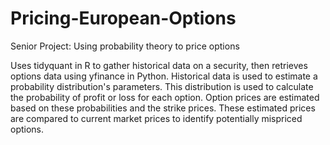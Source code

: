 # Pricing-European-Options
Senior Project: Using probability theory to price options

Uses tidyquant in R to gather historical data on a security, then retrieves options data using yfinance in Python.
Historical data is used to estimate a probability distribution's parameters.
This distribution is used to calculate the probability of profit or loss for each option.
Option prices are estimated based on these probabilities and the strike prices.
These estimated prices are compared to current market prices to identify potentially mispriced options.
